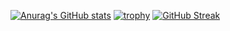 [![Anurag's GitHub stats](https://github-readme-stats.vercel.app/api?username=douzooo&theme=tokyonight&show_icons=true&hide_border=true)](https://github.com/douzooo/)
[![trophy](https://github-profile-trophy.vercel.app/?username=douzooo&theme=nord&no-frame=true&margin-w=1&column=7)](https://github.com/douzooo/)
[![GitHub Streak](https://github-readme-streak-stats.herokuapp.com/?user=douzooo)](https://git.io/streak-stats)
